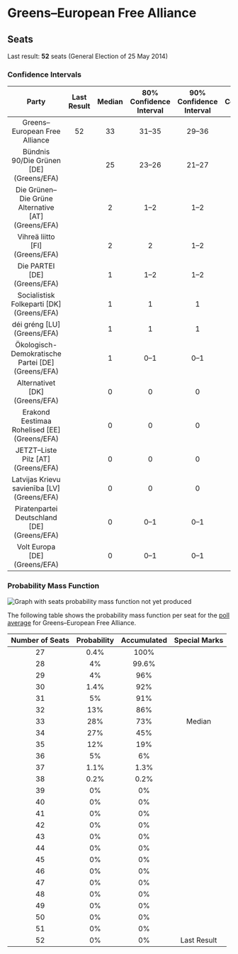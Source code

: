 # Greens–European Free Alliance

## Seats

Last result: **52** seats (General Election of 25 May 2014)

### Confidence Intervals

| Party | Last Result | Median | 80% Confidence Interval | 90% Confidence Interval | 95% Confidence Interval | 99% Confidence Interval |
|:-----:|:-----------:|:------:|:-----------------------:|:-----------------------:|:-----------------------:|:-----------------------:|
| Greens–European Free Alliance | 52 | 33 | 31–35 | 29–36 | 28–36 | 28–37 |
| Bündnis 90/Die Grünen [DE] (Greens/EFA) | | 25 | 23–26 | 21–27 | 21–28 | 21–28 |
| Die Grünen–Die Grüne Alternative [AT] (Greens/EFA) | | 2 | 1–2 | 1–2 | 1–2 | 1–2 |
| Vihreä liitto [FI] (Greens/EFA) | | 2 | 2 | 1–2 | 1–2 | 1–2 |
| Die PARTEI [DE] (Greens/EFA) | | 1 | 1–2 | 1–2 | 1–2 | 1–3 |
| Socialistisk Folkeparti [DK] (Greens/EFA) | | 1 | 1 | 1 | 1 | 1–2 |
| déi gréng [LU] (Greens/EFA) | | 1 | 1 | 1 | 1 | 1 |
| Ökologisch-Demokratische Partei [DE] (Greens/EFA) | | 1 | 0–1 | 0–1 | 0–1 | 0–1 |
| Alternativet [DK] (Greens/EFA) | | 0 | 0 | 0 | 0–1 | 0–1 |
| Erakond Eestimaa Rohelised [EE] (Greens/EFA) | | 0 | 0 | 0 | 0 | 0 |
| JETZT–Liste Pilz [AT] (Greens/EFA) | | 0 | 0 | 0 | 0 | 0 |
| Latvijas Krievu savienība [LV] (Greens/EFA) | | 0 | 0 | 0 | 0 | 0–1 |
| Piratenpartei Deutschland [DE] (Greens/EFA) | | 0 | 0–1 | 0–1 | 0–1 | 0–1 |
| Volt Europa [DE] (Greens/EFA) | | 0 | 0–1 | 0–1 | 0–1 | 0–1 |

### Probability Mass Function

![Graph with seats probability mass function not yet produced](average-2019-06-30-seats-pmf-greens–europeanfreealliance.png "Seats Probability Mass Function")

The following table shows the probability mass function per seat for the [poll average](average-2019-06-30.html) for Greens–European Free Alliance.

| Number of Seats | Probability | Accumulated | Special Marks |
|:---------------:|:-----------:|:-----------:|:-------------:|
| 27 | 0.4% | 100% |  |
| 28 | 4% | 99.6% |  |
| 29 | 4% | 96% |  |
| 30 | 1.4% | 92% |  |
| 31 | 5% | 91% |  |
| 32 | 13% | 86% |  |
| 33 | 28% | 73% | Median |
| 34 | 27% | 45% |  |
| 35 | 12% | 19% |  |
| 36 | 5% | 6% |  |
| 37 | 1.1% | 1.3% |  |
| 38 | 0.2% | 0.2% |  |
| 39 | 0% | 0% |  |
| 40 | 0% | 0% |  |
| 41 | 0% | 0% |  |
| 42 | 0% | 0% |  |
| 43 | 0% | 0% |  |
| 44 | 0% | 0% |  |
| 45 | 0% | 0% |  |
| 46 | 0% | 0% |  |
| 47 | 0% | 0% |  |
| 48 | 0% | 0% |  |
| 49 | 0% | 0% |  |
| 50 | 0% | 0% |  |
| 51 | 0% | 0% |  |
| 52 | 0% | 0% | Last Result |


